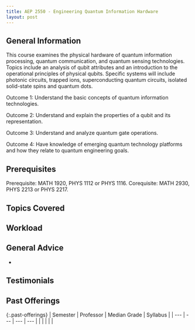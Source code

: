 ```yaml
---
title: AEP 2550 - Engineering Quantum Information Hardware
layout: post
---
```


<link rel="stylesheet" href="/main.css">

## General Information

This course examines the physical hardware of quantum information processing, quantum communication, and quantum sensing technologies. Topics include an analysis of qubit attributes and an introduction to the operational principles of physical qubits. Specific systems will include photonic circuits, trapped ions, superconducting quantum circuits, isolated solid-state spins and quantum dots.

Outcome 1: Understand the basic concepts of quantum information technologies.

Outcome 2: Understand and explain the properties of a qubit and its representation.

Outcome 3: Understand and analyze quantum gate operations.

Outcome 4: Have knowledge of emerging quantum technology platforms and how they relate to quantum engineering goals.

## Prerequisites

Prerequisite: MATH 1920, PHYS 1112 or PHYS 1116. Corequisite: MATH 2930, PHYS 2213 or PHYS 2217.
## Topics Covered



## Workload


## General Advice

  - 

## Testimonials



## Past Offerings

{:.past-offerings}
| Semester | Professor | Median Grade | Syllabus |
| --- | --- | --- | --- |
|  |  |  |  |
